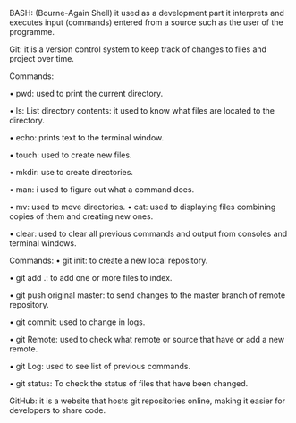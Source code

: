 BASH: (Bourne-Again Shell) it used as a development part it interprets and executes input (commands) entered from a source such as the user of the programme.

Git: it is a version control system to keep track of changes to files and project over time.

Commands:

•	pwd: used to print the current directory.

•	ls: List directory contents: it used to know what files are located to the directory.

•	echo: prints text to the terminal window.

•	touch: used to create new files.

•	mkdir: use to create directories.

•	man: i used to figure out what a command does.

•	mv: used to move directories.
•	cat: used to displaying files combining copies of them and creating new ones.

•	clear:  used to clear all previous commands and output from consoles and terminal windows.

Commands:
•	git init: to create a new local repository.

•	git add .: to add one or more files to index.

•	git push original master: to send changes to the master branch of remote repository.

•	git commit: used to change in logs.

•	git Remote: used to check what remote or source that have or add a new remote.

•	git Log: used to see list of previous commands.

•	git status: To check the status of files that have been changed.





GitHub: it is a website that hosts git repositories online, making it easier for developers to share code.
